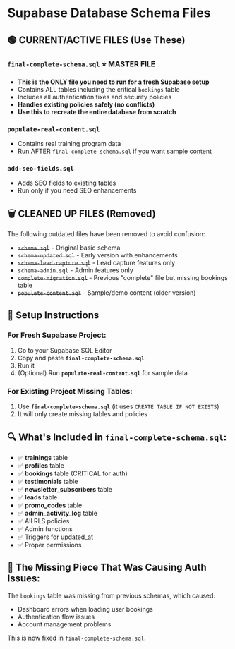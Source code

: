 # Supabase Database Schema Files

## 🟢 CURRENT/ACTIVE FILES (Use These)

### **`final-complete-schema.sql`** ⭐ **MASTER FILE**
- **This is the ONLY file you need to run for a fresh Supabase setup**
- Contains ALL tables including the critical `bookings` table
- Includes all authentication fixes and security policies
- **Handles existing policies safely (no conflicts)**
- **Use this to recreate the entire database from scratch**

### **`populate-real-content.sql`**
- Contains real training program data
- Run AFTER `final-complete-schema.sql` if you want sample content

### **`add-seo-fields.sql`**
- Adds SEO fields to existing tables
- Run only if you need SEO enhancements

## 🗑️ CLEANED UP FILES (Removed)

The following outdated files have been removed to avoid confusion:
- ~~`schema.sql`~~ - Original basic schema
- ~~`schema-updated.sql`~~ - Early version with enhancements
- ~~`schema-lead-capture.sql`~~ - Lead capture features only
- ~~`schema-admin.sql`~~ - Admin features only
- ~~`complete-migration.sql`~~ - Previous "complete" file but missing bookings table
- ~~`populate-content.sql`~~ - Sample/demo content (older version)

## 🚀 Setup Instructions

### For Fresh Supabase Project:
1. Go to your Supabase SQL Editor
2. Copy and paste **`final-complete-schema.sql`**
3. Run it
4. (Optional) Run **`populate-real-content.sql`** for sample data

### For Existing Project Missing Tables:
1. Use **`final-complete-schema.sql`** (it uses `CREATE TABLE IF NOT EXISTS`)
2. It will only create missing tables and policies

## 🔍 What's Included in `final-complete-schema.sql`:

- ✅ **trainings** table
- ✅ **profiles** table
- ✅ **bookings** table (CRITICAL for auth)
- ✅ **testimonials** table
- ✅ **newsletter_subscribers** table
- ✅ **leads** table
- ✅ **promo_codes** table
- ✅ **admin_activity_log** table
- ✅ All RLS policies
- ✅ Admin functions
- ✅ Triggers for updated_at
- ✅ Proper permissions

## 🎯 The Missing Piece That Was Causing Auth Issues:

The `bookings` table was missing from previous schemas, which caused:
- Dashboard errors when loading user bookings
- Authentication flow issues
- Account management problems

This is now fixed in `final-complete-schema.sql`.